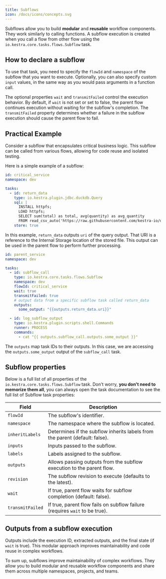 ```yaml
---
title: Subflows
icon: /docs/icons/concepts.svg
---
```


Subflows allow you to build **modular** and **reusable** workflow components. They work similarly to calling functions. A subflow execution is created when you call a flow from other flow using the `io.kestra.core.tasks.flows.Subflow` task.

## How to declare a subflow

To use that task, you need to specify the `flowId` and `namespace` of the subflow that you want to execute. Optionally, you can also specify custom `input` values, in the same way as you would pass arguments in a function call.

The optional properties `wait` and `transmitFailed` control the execution behavior. By default, if `wait` is not set or set to false, the parent flow continues execution without waiting for the subflow's completion. The `transmitFailed` property determines whether a failure in the subflow execution should cause the parent flow to fail.

## Practical Example

Consider a subflow that encapsulates critical business logic. This subflow can be called from various flows, allowing for code reuse and isolated testing.

Here is a simple example of a subflow:

```yaml
id: critical_service
namespace: dev

tasks:
  - id: return_data
    type: io.kestra.plugin.jdbc.duckdb.Query
    sql: |
      INSTALL httpfs;
      LOAD httpfs;
      SELECT sum(total) as total, avg(quantity) as avg_quantity
      FROM read_csv_auto('https://raw.githubusercontent.com/kestra-io/datasets/main/csv/orders.csv', header=True);
    store: true
```

In this example, `return_data` outputs `uri` of the query output. That URI is a reference to the Internal Storage location of the stored file. This output can be used in the parent flow to perform further processing.

```yaml
id: parent_service
namespace: dev

tasks:
  - id: subflow_call
    type: io.kestra.core.tasks.flows.Subflow
    namespace: dev
    flowId: critical_service
    wait: true
    transmitFailed: true
    # output data from a specific subflow task called return_data
    outputs:
      some_output: "{{outputs.return_data.uri}}"

  - id: log_subflow_output
    type: io.kestra.plugin.scripts.shell.Commands
    runner: PROCESS
    commands:
      - cat "{{ outputs.subflow_call.outputs.some_output }}"
```

The `outputs` map task IDs to their outputs. In this case, we are accessing the `outputs.some_output` output of the `subflow_call` task.

## Subflow properties

Below is a full list of all properties of the `io.kestra.core.tasks.flows.Subflow` task. Don't worry, **you don't need to memorize them all**, you can always open the task documentation to see the full list of Subflow task properties:

| Field            | Description                                                                 |
|------------------|-----------------------------------------------------------------------------|
| `flowId`         | The subflow's identifier.                                                   |
| `namespace`      | The namespace where the subflow is located.                                 |
| `inheritLabels`  | Determines if the subflow inherits labels from the parent (default: false). |
| `inputs`         | Inputs passed to the subflow.                                               |
| `labels`         | Labels assigned to the subflow.                                             |
| `outputs`        | Allows passing outputs from the subflow execution to the parent flow.       |
| `revision`       | The subflow revision to execute (defaults to the latest).                   |
| `wait`           | If true, parent flow waits for subflow completion (default: false).         |
| `transmitFailed` | If true, parent flow fails on subflow failure (requires `wait` to be true). |


## Outputs from a subflow execution

Outputs include the execution ID, extracted outputs, and the final state (if `wait` is true). This modular approach improves maintainability and code reuse in complex workflows.

To sum up, subflows improve maintainability of complex workflows. They allow you to build modular and reusable workflow components and share them across multiple namespaces, projects, and teams.